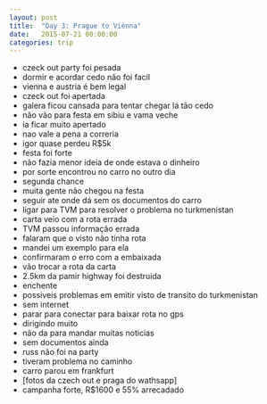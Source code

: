 ```yaml
---
layout: post
title:  "Day 3: Prague to Vienna"
date:   2015-07-21 00:00:00
categories: trip
---
```

* czeck out party foi pesada
* dormir e acordar cedo não foi facil
* vienna e austria é bem legal
* czeck out foi apertada
* galera ficou cansada para tentar chegar lá tão cedo
* não vão para festa em sibiu e vama veche
* ia ficar muito apertado
* nao vale a pena a correria
* igor quase perdeu R$5k
* festa foi forte
* não fazia menor ideia de onde estava o dinheiro
* por sorte encontrou no carro no outro dia
* segunda chance
* muita gente não chegou na festa
* seguir ate onde dá sem os documentos do carro
* ligar para TVM para resolver o problema no turkmenistan
* carta veio com a rota errada
* TVM passou informação errada
* falaram que o visto não tinha rota
* mandei um exemplo para ela
* confirmaram o erro com a embaixada
* vão trocar a rota da carta
* 2.5km da pamir highway foi destruida
* enchente
* possiveis problemas em emitir visto de transito do turkmenistan
* sem internet
* parar para conectar para baixar rota no gps
* dirigindo muito
* não da para mandar muitas noticias
* sem documentos ainda
* russ não foi na party
* tiveram problema no caminho
* carro parou em frankfurt
* [fotos da czech out e praga do wathsapp]
* campanha forte, R$1600 e 55% arrecadado
